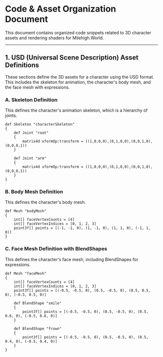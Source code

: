# Code & Asset Organization Document

This document contains organized code snippets related to 3D character assets and rendering shaders for Milehigh.World.

---

## 1. USD (Universal Scene Description) Asset Definitions

These sections define the 3D assets for a character using the USD format. This includes the skeleton for animation, the character's body mesh, and the face mesh with expressions.

### A. Skeleton Definition

This defines the character's animation skeleton, which is a hierarchy of joints.

```usd
def Skeleton "characterSkeleton"
{
    def Joint "root"
    {
        matrix4d xformOp:transform = ((1,0,0,0),(0,1,0,0),(0,0,1,0),(0,0,0,1))
    }

    def Joint "arm"
    {
        matrix4d xformOp:transform = ((1,0,0,0),(0,1,0,0),(0,0,1,0),(0,0,0,1))
    }
}
```

### B. Body Mesh Definition

This defines the character's body mesh.

```usd
def Mesh "bodyMesh"
{
    int[] faceVertexCounts = [4]
    int[] faceVertexIndices = [0, 1, 2, 3]
    point3f[] points = [(-1, -1, 0), (1, -1, 0), (1, 1, 0), (-1, 1, 0)]
}
```

### C. Face Mesh Definition with BlendShapes

This defines the character's face mesh, including BlendShapes for expressions.

```usd
def Mesh "faceMesh"
{
    int[] faceVertexCounts = [4]
    int[] faceVertexIndices = [0, 1, 2, 3]
    point3f[] points = [(-0.5, -0.5, 0), (0.5, -0.5, 0), (0.5, 0.5, 0), (-0.5, 0.5, 0)]

    def BlendShape "smile"
    {
        point3f[] points = [(-0.5, -0.5, 0), (0.5, -0.5, 0), (0.5, 0.6, 0), (-0.5, 0.6, 0)]
    }

    def BlendShape "frown"
    {
        point3f[] points = [(-0.5, -0.5, 0), (0.5, -0.5, 0), (0.5, 0.4, 0), (-0.5, 0.4, 0)]
    }
}
```
